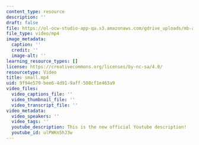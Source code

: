 ```yaml
---
content_type: resource
description: ''
draft: false
file: https://ol-ocw-studio-app-qa.s3.amazonaws.com/gdrive_uploads/mb-april-4a/1fRQhOB99Cg4P6wbDGSTOZCYpw2Gxn572/small.mp4
file_type: video/mp4
image_metadata:
  caption: ''
  credit: ''
  image-alt: ''
learning_resource_types: []
license: https://creativecommons.org/licenses/by-nc-sa/4.0/
resourcetype: Video
title: small.mp4
uid: 9f94e579-bee6-4d91-9aff-508cf1e463a9
video_files:
  video_captions_file: ''
  video_thumbnail_file: ''
  video_transcript_file: ''
video_metadata:
  video_speakers: ''
  video_tags: ''
  youtube_description: This is the new official Youtube description!
  youtube_id: ulPWKn5hJ3w
---
```

